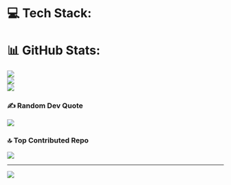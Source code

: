
# 💻 Tech Stack:

# 📊 GitHub Stats:
![](https://github-readme-stats.vercel.app/api?username=Harxhit&theme=dark&hide_border=false&include_all_commits=true&count_private=true)<br/>
![](https://github-readme-streak-stats.herokuapp.com/?user=Harxhit&theme=dark&hide_border=false)<br/>
![](https://github-readme-stats.vercel.app/api/top-langs/?username=Harxhit&theme=dark&hide_border=false&include_all_commits=true&count_private=true&layout=compact)


### ✍️ Random Dev Quote
![](https://quotes-github-readme.vercel.app/api?type=horizontal&theme=gruvbox)

### 🔝 Top Contributed Repo
![](https://github-contributor-stats.vercel.app/api?username=Harxhit&limit=5&theme=gruvbox&combine_all_yearly_contributions=true)

---
[![](https://visitcount.itsvg.in/api?id=Harxhit&icon=0&color=0)](https://visitcount.itsvg.in)

<!-- Proudly created with GPRM ( https://gprm.itsvg.in ) -->
